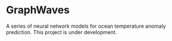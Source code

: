# GraphWaves

A series of neural network models for ocean temperature anomaly prediction. This project is under development.
